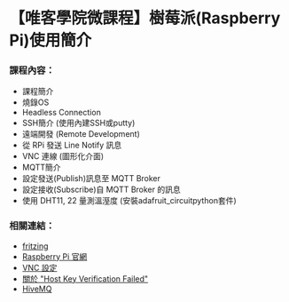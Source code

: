 # 【唯客學院微課程】樹莓派(Raspberry Pi)使用簡介

### 課程內容：

* 課程簡介
* 燒錄OS
* Headless Connection
* SSH簡介 (使用內建SSH或putty)
* 遠端開發 (Remote Development)
* 從 RPi 發送 Line Notify 訊息
* VNC 連線 (圖形化介面)
* MQTT簡介
* 設定發送(Publish)訊息至 MQTT Broker
* 設定接收(Subscribe)自 MQTT Broker 的訊息
* 使用 DHT11, 22 量測溫溼度 (安裝adafruit_circuitpython套件)

### 相關連結：

* [fritzing](https://fritzing.org/)
* [Raspberry Pi 官網](https://www.raspberrypi.org/)
* [VNC 設定](https://howtoraspberrypi.com/raspberry-pi-vnc/?fbclid=IwAR0vDVDMJFJWky1wy082jEoCH_y6x195ZtGskCxzI9mSW4vCQbsjX6YtKSc)
* [關於 "Host Key Verification Failed"](https://askubuntu.com/questions/45679/ssh-connection-problem-with-host-key-verification-failed-error)
* [HiveMQ](https://www.hivemq.com/)